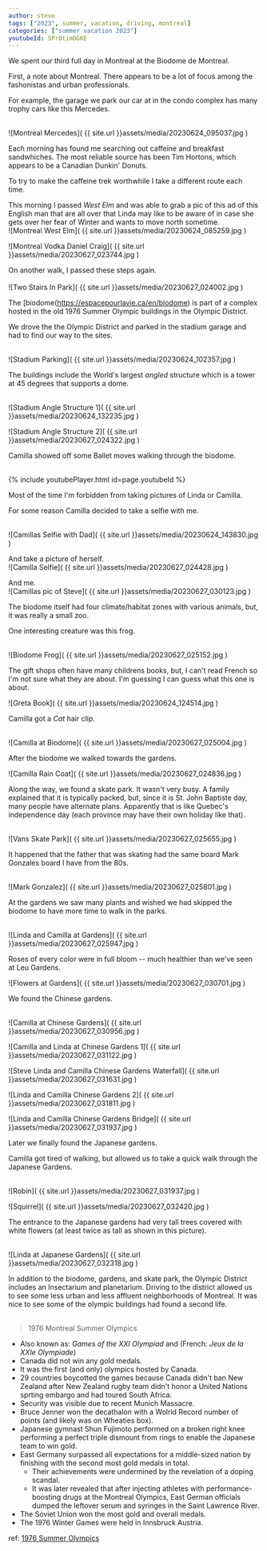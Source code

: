 ```yaml
---
author: steve
tags: ["2023", summer, vacation, driving, montreal]
categories: ["summer vacation 2023"]
youtubeId: SPr0timDGKE
---
```

We spent our third full day in Montreal at the Biodome de Montreal.  

First, a note about Montreal.  There appears to be a lot of focus among the fashonistas and urban professionals.

For example, the garage we park our car at in the condo complex has many trophy cars like this Mercedes.  
<br/>

![Montreal Mercedes]( {{ site.url }}assets/media/20230624_095037.jpg )
<br/>

Each morning has found me searching out caffeine and breakfast sandwhiches. The most reliable source has been Tim Hortons, which appears to be a Canadian Dunkin' Donuts.  

To try to make the caffeine trek worthwhile I take a different route each time.  

This morning I passed *West Elm* and was able to grab a pic of this ad of this English man that are all over that Linda may like to be aware of in case she gets over her fear of Winter and wants to move north sometime.  
![Montreal West Elm]( {{ site.url }}assets/media/20230624_085259.jpg )
<br/>

![Montreal Vodka Daniel Craig]( {{ site.url }}assets/media/20230627_023744.jpg )
<br/>

On another walk, I passed these steps again.  
<br/>
![Two Stairs In Park]( {{ site.url }}assets/media/20230627_024002.jpg )
<br/>

The [biodome\(https://espacepourlavie.ca/en/biodome) is part of a complex hosted in the old 1976 Summer Olympic buildings in the Olympic District.  

We drove the the Olympic District and parked in the stadium garage and had to find our way to the sites.  
<br/>

![Stadium Parking]( {{ site.url }}assets/media/20230624_102357.jpg )
<br/>

The buildings include the World's largest *angled* structure which is a tower at 45 degrees that supports a dome.  
<br/>

![Stadium Angle Structure 1]( {{ site.url }}assets/media/20230624_132235.jpg )
<br/>

![Stadium Angle Structure 2]( {{ site.url }}assets/media/20230627_024322.jpg )
<br/>

Camilla showed off some Ballet moves walking through the biodome.  
<br/>

{% include youtubePlayer.html id=page.youtubeId %}
<br/>

Most of the time I'm forbidden from taking pictures of Linda or Camilla.  

For some reason Camilla decided to take a selfie with me.  
<br/>

![Camillas Selfie with Dad]( {{ site.url }}assets/media/20230624_143830.jpg )
<br/>

And take a picture of herself.  
![Camilla Selfie]( {{ site.url }}assets/media/20230627_024428.jpg )
<br/>

And me.  
![Camillas pic of Steve]( {{ site.url }}assets/media/20230627_030123.jpg )
<br/>

The biodome itself had four climate/habitat zones with various animals, but, it was really a small zoo.  

One interesting creature was this frog.  
<br/>

![Biodome Frog]( {{ site.url }}assets/media/20230627_025152.jpg )
<br/>

The gift shops often have many childrens books, but, I can't read French so I'm not sure what they are about.  I'm guessing I can guess what this one is about.  

![Greta Book]( {{ site.url }}assets/media/20230624_124514.jpg )
<br/>

Camilla got a *Cat* hair clip.  
<br/>

![Camilla at Biodome]( {{ site.url }}assets/media/20230627_025004.jpg )
<br/>

After the biodome we walked towards the gardens.  

![Camilla Rain Coat]( {{ site.url }}assets/media/20230627_024836.jpg )
<br/>


Along the way, we found a skate park.  It wasn't very busy.  A family explained that it is typically packed, but, since it is St. John Baptiste day, many people have alternate plans.  Apparently that is like Quebec's independence day (each province may have their own holiday like that).  
<br/>


![Vans Skate Park]( {{ site.url }}assets/media/20230627_025655.jpg )
<br/>

It happened that the father that was skating had the same board Mark Gonzales board I have from the 80s.  
<br/>

![Mark Gonzalez]( {{ site.url }}assets/media/20230627_025801.jpg )
<br/>

At the gardens we saw many plants and wished we had skipped the biodome to have more time to walk in the parks.  
<br/>

![Linda and Camilla at Gardens]( {{ site.url }}assets/media/20230627_025947.jpg )
<br/>

Roses of every color were in full bloom -- much healthier than we've seen at Leu Gardens.
<br/>

![Flowers at Gardens]( {{ site.url }}assets/media/20230627_030701.jpg )
<br/>

We found the Chinese gardens.  
<br/>

![Camilla at Chinese Gardens]( {{ site.url }}assets/media/20230627_030956.jpg )
<br/>

![Camilla and Linda at Chinese Gardens 1]( {{ site.url }}assets/media/20230627_031122.jpg )
<br/>

![Steve Linda and Camilla Chinese Gardens Waterfall]( {{ site.url }}assets/media/20230627_031631.jpg )
<br/>

![Linda and Camilla Chinese Gardens 2]( {{ site.url }}assets/media/20230627_031811.jpg )
<br/>

![Linda and Camilla Chinese Gardens Bridge]( {{ site.url }}assets/media/20230627_031937.jpg )
<br/>

Later we finally found the Japanese gardens.  

Camilla got tired of walking, but allowed us to take a quick walk through the Japanese Gardens.  
<br/>

![Robin]( {{ site.url }}assets/media/20230627_031937.jpg )
<br/>

![Squirrel]( {{ site.url }}assets/media/20230627_032420.jpg )
<br/>

The entrance to the Japanese gardens had very tall trees covered with white flowers (at least twice as tall as shown in this picture).  
<br/>

![Linda at Japanese Gardens]( {{ site.url }}assets/media/20230627_032318.jpg )
<br/>

In addition to the biodome, gardens, and skate park, the Olympic District includes an Insectarium and planetarium.  Driving to the district allowed us to see some less urban and less affluent neighborhoods of Montreal.  It was nice to see some of the olympic buildings had found a second life.  
<br/>

> 1976 Montreal Summer Olympics
- Also known as: *Games of the XXI Olympiad* and (French: *Jeux de la XXIe Olympiade*)
- Canada did not win any gold medals.
- It was the first (and only) olympics hosted by Canada.
- 29 countries boycotted the games because Canada didn't ban New Zealand after New Zealand rugby team didn't honor a United Nations sprting embargo and had toured South Africa.
- Security was visible due to recent Munich Massacre.
- Bruce Jenner won the decathalon with a Wolrld Record number of points (and likely was on Wheaties box).
- Japanese gymnast Shun Fujimoto performed on a broken right knee performing a perfect triple dismount from rings to enable the Japanese team to win gold.
- East Germany surpassed all expectations for a middle-sized nation by finishing with the second most gold medals in total.
   - Their achievements were undermined by the revelation of a doping scandal.
   - It was later revealed that after injecting athletes with performance-boosting drugs at the Montreal Olympics, East German officials dumped the leftover serum and syringes in the Saint Lawrence River.
- The Soviet Union won the most gold and overall medals.
- The 1976 Winter Games were held in Innsbruck Austria.

ref: [1976 Summer Olympics](https://en.wikipedia.org/wiki/1976_Summer_Olympics)
